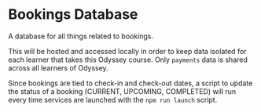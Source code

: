 # Bookings Database

A database for all things related to bookings.

This will be hosted and accessed locally in order to keep data isolated for each learner that takes this Odyssey course. Only `payments` data is shared across all learners of Odyssey.

Since bookings are tied to check-in and check-out dates, a script to update the status of a booking (CURRENT, UPCOMING, COMPLETED) will run every time services are launched with the `npm run launch` script.